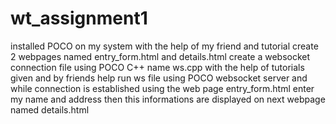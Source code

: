 # wt_assignment1
installed POCO on my system with the help of my friend and tutorial
create 2 webpages named entry_form.html and details.html
create a websocket connection file using POCO C++ name ws.cpp with the help of tutorials given and by friends help
run ws file using POCO websocket server and while connection is established using the web page entry_form.html enter my name and address then this informations are displayed on next webpage named details.html
